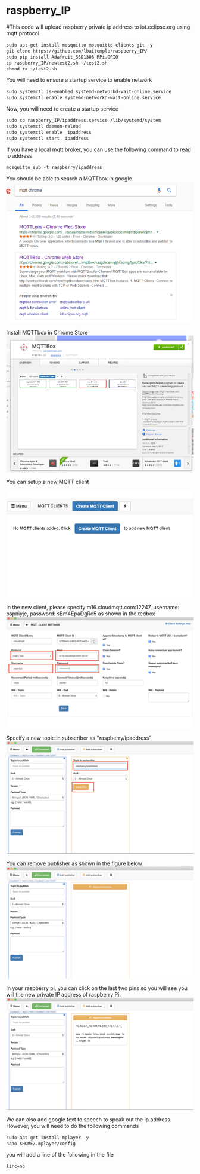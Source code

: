 # raspberry_IP
#This code will upload raspberry private ip address to iot.eclipse.org using mqtt protocol
```
sudo apt-get install mosquitto mosquitto-clients git -y
git clone https://github.com/lbaitemple/raspberry_IP/
sudo pip install Adafruit_SSD1306 RPi.GPIO
cp raspberry_IP/newtest2.sh ~/test2.sh
chmod +x ~/test2.sh
```

You will need to ensure a startup service to enable network
```
sudo systemctl is-enabled systemd-networkd-wait-online.service
sudo systemctl enable systemd-networkd-wait-online.service
```
Now, you will need to create a startup service
```
sudo cp raspberry_IP/ipaddress.service /lib/systemd/system
sudo systemctl daemon-reload
sudo systemctl enable  ipaddress
sudo systemctl start  ipaddress
```


If you have a local mqtt broker, you can use the following command to read ip address
```
mosquitto_sub -t raspberry/ipaddress
```

You should be able to search a MQTTbox in google
![Alt text](mqtt/step1.png?raw=true "Download MQTTBox")

Install MQTTbox in Chrome Store
![Alt text](mqtt/step2.png?raw=true "MQTTBox")

You can setup a new MQTT client

![Alt text](mqtt/step3.png?raw=true "MQTTBox")

In the new client, please specify m16.cloudmqtt.com:12247, username: pspniyjc, password: sBm4EpaDgRe5 as shown in the redbox
![Alt text](mqtt/step4.png?raw=true "MQTTBox")


Specify a new topic in subscriber as "raspberry/ipaddress"
![Alt text](mqtt/step5.png?raw=true "MQTTBox")

You can remove publisher as shown in the figure below
![Alt text](mqtt/step6.png?raw=true "MQTTBox")

In your raspberry pi, you can click on the last two pins so you will see you will the new private IP address of raspberry Pi.
![Alt text](mqtt/step7.png?raw=true "MQTTBox")

We can also add google text to speech to speak out the ip address. However, you will need to do the following commands
```
sudo apt-get install mplayer -y
nano $HOME/.mplayer/config 
```
you will add a line of the following in the file
```
lirc=no
```
